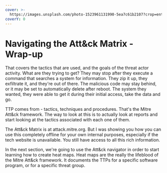 ```yaml
---
cover: >-
  https://images.unsplash.com/photo-1523961131990-5ea7c61b2107?crop=entropy&cs=srgb&fm=jpg&ixid=MnwxOTcwMjR8MHwxfHNlYXJjaHw2fHx0ZWNofGVufDB8fHx8MTY0NjY4ODE2Ng&ixlib=rb-1.2.1&q=85
coverY: 0
---
```


# Navigating the Att\&ck Matrix - Wrap-up

That covers the tactics that are used, and the goals of the threat actor activity. What are they trying to get? They may stop after they execute a command that searches a system for information. They zip it up, they exfiltrate it, and they're out of there. The malicious code may stay behind, or it may be set to automatically delete after reboot. The system they wanted, they were able to get it during their initial access, take the data and go.

TTP comes from - tactics, techniques and procedures. That's the Mitre Att\&ck framework. The way to look at this is to actually look at reports and start looking at the tactics associated with each one of them.

The Att\&ck Matrix is at attack.mitre.org. But I was showing you how you can use this completely offline for your own internal purposes, especially if the tech website is unavailable. You still have access to all this rich information.&#x20;

In the next section, we're going to use the Att\&ck navigator in order to start learning how to create heat maps. Heat maps are the really the lifeblood of the Mitre Att\&ck framework. It documents the TTPs for a specific software program, or for a specific threat group.

